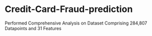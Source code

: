# Credit-Card-Fraud-prediction
Performed Comprehensive Analysis on Dataset Comprising 284,807 Datapoints and 31 Features 
